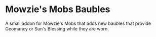 # Mowzie's Mobs Baubles
A small addon for Mowzie's Mobs that adds new baubles that provide Geomancy or Sun's Blessing while they are worn.